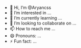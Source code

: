 - 👋 Hi, I’m @Aryancss
- 👀 I’m interested in ...
- 🌱 I’m currently learning ...
- 💞️ I’m looking to collaborate on ...
- 📫 How to reach me ...
- 😄 Pronouns: ...
- ⚡ Fun fact: ...

<!---
Aryancss/Aryancss is a ✨ special ✨ repository because its `README.md` (this file) appears on your GitHub profile.
You can click the Preview link to take a look at your changes.
--->
